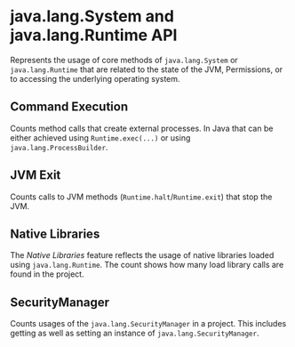 # java.lang.System and java.lang.Runtime API

Represents the usage of core methods of `java.lang.System` or `java.lang.Runtime` that are related to the state of the JVM, Permissions, or to accessing the underlying operating system.

## Command Execution
Counts method calls that create external processes. In Java that can be either achieved using `Runtime.exec(...)` or using `java.lang.ProcessBuilder`.

## JVM Exit
Counts calls to JVM methods (`Runtime.halt`/`Runtime.exit`) that stop the JVM.

## Native Libraries
The *Native Libraries* feature reflects the usage of native libraries loaded using `java.lang.Runtime`. The count shows how many load library calls are found in the project.

## SecurityManager
Counts usages of the `java.lang.SecurityManager` in a project. This includes getting as well as setting an instance of `java.lang.SecurityManager`.
